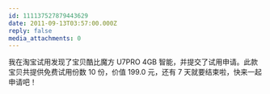 ```yaml
---
id: 111137527879443629
date: 2011-09-13T03:57:00.000Z
reply: false
media_attachments: 0
---
```


我在淘宝试用发现了宝贝酷比魔方 U7PRO 4GB 智能，并提交了试用申请。此款宝贝共提供免费试用份数 10 份，价值 199.0 元，还有 7 天就要结束啦，快来一起申请吧！​​​​

